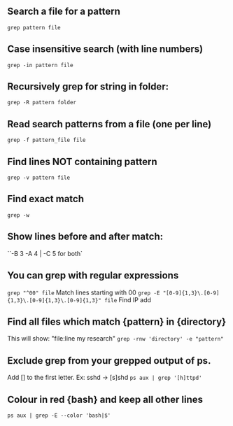 ## Search a file for a pattern
`grep pattern file`

## Case insensitive search (with line numbers)
`grep -in pattern file`

## Recursively grep for string <pattern> in folder:
`grep -R pattern folder`

## Read search patterns from a file (one per line)
`grep -f pattern_file file`

## Find lines NOT containing pattern
`grep -v pattern file`

## Find exact match
`grep -w`

## Show lines before and after match:
``-B 3 -A 4 | -C 5 for both`

## You can grep with regular expressions
`grep "^00" file`  Match lines starting with 00
`grep -E "[0-9]{1,3}\.[0-9]{1,3}\.[0-9]{1,3}\.[0-9]{1,3}" file` Find IP add

## Find all files which match {pattern} in {directory}
This will show: "file:line my research"
`grep -rnw 'directory' -e "pattern"`

## Exclude grep from your grepped output of ps.
Add [] to the first letter. Ex: sshd -> [s]shd
`ps aux | grep '[h]ttpd'`

## Colour in red {bash} and keep all other lines
`ps aux | grep -E --color 'bash|$'`
